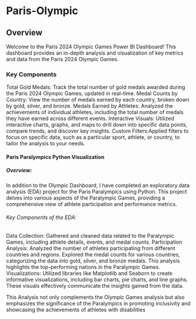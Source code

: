 # Paris-Olympic
## Overview
Welcome to the Paris 2024 Olympic Games Power BI Dashboard! This dashboard provides an in-depth analysis and visualization of key metrics and data from the Paris 2024 Olympic Games.
### Key Components
Total Gold Medals: Track the total number of gold medals awarded during the Paris 2024 Olympic Games, updated in real-time.
Medal Counts by Country: View the number of medals earned by each country, broken down by gold, silver, and bronze.
Medals Earned by Athletes: Analyzed the achievements of individual athletes, including the total number of medals they have earned across different events.
Interactive Visuals: Utilized interactive charts, graphs, and maps to drill down into specific data points, compare trends, and discover key insights.
Custom Filters:Applied filters to focus on specific data, such as a particular sport, athlete, or country, to tailor the analysis to your needs.
#### Paris Paralympics Python Visualization
##### Overview:
In addition to the Olympic Dashboard, I have completed an exploratory data analysis (EDA) project for the Paris Paralympics using Python. This project delves into various aspects of the Paralympic Games, providing a comprehensive view of athlete participation and performance metrics.
###### Key Components of the EDA:
Data Collection: Gathered and cleaned data related to the Paralympic Games, including athlete details, events, and medal counts.
Participation Analysis: Analyzed the number of athletes participating from different countries and regions.
Explored the medal counts for various countries, categorizing the data into gold, silver, and bronze medals. This analysis highlights the top-performing nations in the Paralympic Games.
Visualizations: Utilized libraries like Matplotlib and Seaborn to create informative visualizations, including bar charts, pie charts, and line graphs. These visuals effectively communicate the insights gained from the data.

This Analysis not only complements the Olympic Games analysis but also emphasizes the significance of the Paralympics in promoting inclusivity and showcasing the achievements of athletes with disabilities


